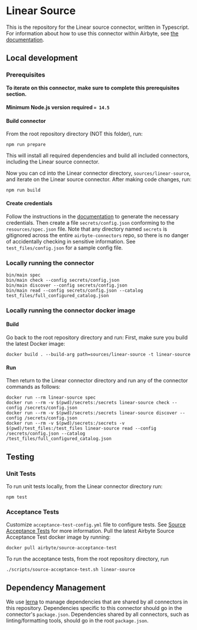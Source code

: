 # Linear Source

This is the repository for the Linear source connector, written in Typescript.
For information about how to use this connector within Airbyte, see [the
documentation](https://docs.airbyte.io/integrations/sources/linear).

## Local development

### Prerequisites

**To iterate on this connector, make sure to complete this prerequisites
section.**

#### Minimum Node.js version required `= 14.5`

#### Build connector

From the root repository directory (NOT this folder), run:

```
npm run prepare
```

This will install all required dependencies and build all included connectors,
including the Linear source connector.

Now you can cd into the Linear connector directory, `sources/linear-source`,
and iterate on the Linear source connector. After making code changes, run:

```
npm run build
```

#### Create credentials

Follow the instructions in the
[documentation](https://docs.airbyte.io/integrations/sources/linear) to
generate the necessary credentials. Then create a file `secrets/config.json`
conforming to the `resources/spec.json` file. Note that any directory named
`secrets` is gitignored across the entire `airbyte-connectors` repo, so there is
no danger of accidentally checking in sensitive information. See
`test_files/config.json` for a sample config file.

### Locally running the connector

```
bin/main spec
bin/main check --config secrets/config.json
bin/main discover --config secrets/config.json
bin/main read --config secrets/config.json --catalog test_files/full_configured_catalog.json
```

### Locally running the connector docker image

#### Build

Go back to the root repository directory and run:
First, make sure you build the latest Docker image:

```
docker build . --build-arg path=sources/linear-source -t linear-source
```

#### Run

Then return to the Linear connector directory and run any of the connector
commands as follows:

```
docker run --rm linear-source spec
docker run --rm -v $(pwd)/secrets:/secrets linear-source check --config /secrets/config.json
docker run --rm -v $(pwd)/secrets:/secrets linear-source discover --config /secrets/config.json
docker run --rm -v $(pwd)/secrets:/secrets -v $(pwd)/test_files:/test_files linear-source read --config /secrets/config.json --catalog /test_files/full_configured_catalog.json
```

## Testing

### Unit Tests

To run unit tests locally, from the Linear connector directory run:

```
npm test
```

### Acceptance Tests

Customize `acceptance-test-config.yml` file to configure tests. See [Source
Acceptance
Tests](https://docs.airbyte.io/connector-development/testing-connectors/source-acceptance-tests-reference)
for more information.
Pull the latest Airbyte Source Acceptance Test docker image by running:

```
docker pull airbyte/source-acceptance-test
```

To run the acceptance tests, from the root repository directory, run

```
./scripts/source-acceptance-test.sh linear-source
```

## Dependency Management

We use [lerna](https://lerna.js.org/) to manage dependencies that are shared by
all connectors in this repository. Dependencies specific to this connector
should go in the connector's `package.json`. Dependencies shared by all
connectors, such as linting/formatting tools, should go in the root
`package.json`.
